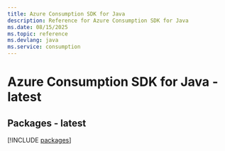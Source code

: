 ```yaml
---
title: Azure Consumption SDK for Java
description: Reference for Azure Consumption SDK for Java
ms.date: 08/15/2025
ms.topic: reference
ms.devlang: java
ms.service: consumption
---
```

# Azure Consumption SDK for Java - latest
## Packages - latest
[!INCLUDE [packages](consumption-index.md)]